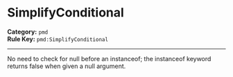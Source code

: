 # SimplifyConditional
**Category:** `pmd`<br/>
**Rule Key:** `pmd:SimplifyConditional`<br/>


-----

No need to check for null before an instanceof; the instanceof keyword returns false when given a null argument.
